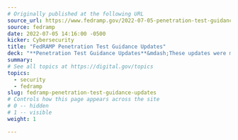 ```yaml
---
# Originally published at the following URL
source_url: https://www.fedramp.gov/2022-07-05-penetration-test-guidance
source: fedramp
date: 2022-07-05 14:16:00 -0500
kicker: Cybersecurity
title: "FedRAMP Penetration Test Guidance Updates"
deck: "**Penetration Test Guidance Updates**&mdash;These updates were made to address the ever-changing cybersecurity landscape. Revisions include updated guidance around existing and new threats as well as addressing attack vectors so they’re in alignment with current best practices. Learn about the four initiatives included in the revision process, and download the new June 2022 PDF."
summary: 
# See all topics at https://digital.gov/topics
topics:
  - security
  - fedramp
slug: fedramp-penetration-test-guidance-updates
# Controls how this page appears across the site
# 0 -- hidden
# 1 -- visible
weight: 1

---
```


